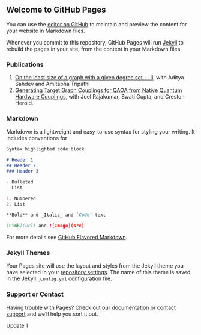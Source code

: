 ## Welcome to GitHub Pages

You can use the [editor on GitHub](https://github.com/jaimoondra/jaimoondra.github.io/edit/main/index.md) to maintain and preview the content for your website in Markdown files.

Whenever you commit to this repository, GitHub Pages will run [Jekyll](https://jekyllrb.com/) to rebuild the pages in your site, from the content in your Markdown files.

### Publications

1. [On the least size of a graph with a given degree set -- II](https://arxiv.org/abs/2009.10294), with Aditya Sahdev and Amitabha Tripathi
2. [Generating Target Graph Couplings for QAOA from Native Quantum Hardware Couplings](https://arxiv.org/abs/2011.08165), with Joel Rajakumar, Swati Gupta, and Creston Herold.

### Markdown

Markdown is a lightweight and easy-to-use syntax for styling your writing. It includes conventions for

```markdown
Syntax highlighted code block

# Header 1
## Header 2
### Header 3

- Bulleted
- List

1. Numbered
2. List

**Bold** and _Italic_ and `Code` text

[Link](url) and ![Image](src)
```

For more details see [GitHub Flavored Markdown](https://guides.github.com/features/mastering-markdown/).

### Jekyll Themes

Your Pages site will use the layout and styles from the Jekyll theme you have selected in your [repository settings](https://github.com/jaimoondra/jaimoondra.github.io/settings/pages). The name of this theme is saved in the Jekyll `_config.yml` configuration file.

### Support or Contact

Having trouble with Pages? Check out our [documentation](https://docs.github.com/categories/github-pages-basics/) or [contact support](https://support.github.com/contact) and we’ll help you sort it out.

Update 1
